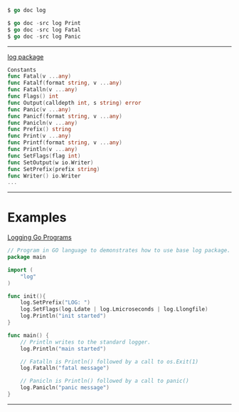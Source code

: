 
```go
$ go doc log

$ go doc -src log Print
$ go doc -src log Fatal
$ go doc -src log Panic
```

***

[log package](https://pkg.go.dev/log#pkg-index)

```go
Constants
func Fatal(v ...any)
func Fatalf(format string, v ...any)
func Fatalln(v ...any)
func Flags() int
func Output(calldepth int, s string) error
func Panic(v ...any)
func Panicf(format string, v ...any)
func Panicln(v ...any)
func Prefix() string
func Print(v ...any)
func Printf(format string, v ...any)
func Println(v ...any)
func SetFlags(flag int)
func SetOutput(w io.Writer)
func SetPrefix(prefix string)
func Writer() io.Writer
...
```

***

# Examples
[Logging Go Programs](https://www.golangprograms.com/go-language/logging-go-programs.html)

```go
// Program in GO language to demonstrates how to use base log package.
package main

import (
	"log"		
)

func init(){
	log.SetPrefix("LOG: ")
	log.SetFlags(log.Ldate | log.Lmicroseconds | log.Llongfile)
	log.Println("init started")
}

func main() {
  	// Println writes to the standard logger.
	log.Println("main started")

  	// Fatalln is Println() followed by a call to os.Exit(1)
	log.Fatalln("fatal message")

  	// Panicln is Println() followed by a call to panic()
	log.Panicln("panic message")
}
```
***
